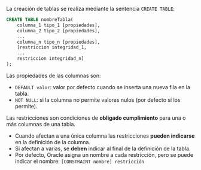 
La creación de tablas se realiza mediante la sentencia `CREATE TABLE`:

```SQL
CREATE TABLE nombreTabla(
	columna_1 tipo_1 [propiedades],
	columna_2 tipo_2 [propiedades],
	...
	columna_n tipo_n [propiedades],
	[restriccion integridad_1,
	...
	restriccion integridad_n]
);
```

Las propiedades de las columnas son:
* `DEFAULT valor`: valor por defecto cuando se inserta una nueva fila en la tabla.
* `NOT NULL`: si la columna no permite valores nulos (por defecto sí los permite).

Las restricciones son condiciones de **obligado cumplimiento** para una o más columnas de una tabla.

* Cuando afectan a una única columna las restricciones **pueden indicarse** en la definición de la columna.
* Si afectan a varias, se **deben** indicar al final de la definición de la tabla.
* Por defecto, Oracle asigna un nombre a cada restricción, pero se puede indicar el nombre: `[CONSTRAINT nombre] restricción`



